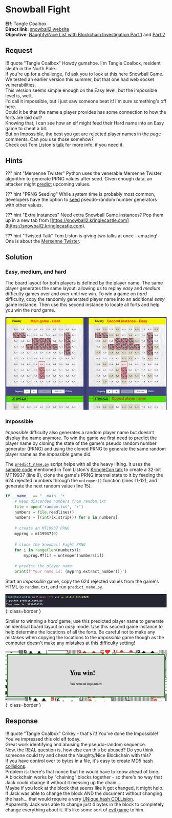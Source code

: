 # Snowball Fight

**Elf**: Tangle Coalbox<br/>
**Direct link**: [snowball2 website](https://snowball2.kringlecastle.com/?challenge=snowball&id=e38447c5-a482-4139-a929-fd9fad04083e)<br/>
**Objective**: [Naughty/Nice List with Blockchain Investigation Part 1](../objectives/o11a.md) and [Part 2](../objectives/o11b.md)


## Request

!!! quote "Tangle Coalbox"
    Howdy gumshoe. I'm Tangle Coalbox, resident sleuth in the North Pole.<br/>
    If you're up for a challenge, I'd ask you to look at this here Snowball Game.<br/>
    We tested an earlier version this summer, but that one had web socket vulnerabilities.<br/>
    This version seems simple enough on the Easy level, but the Impossible level is, well...<br/>
    I'd call it impossible, but I just saw someone beat it! I'm sure something's off here.<br/>
    Could it be that the name a player provides has some connection to how the forts are laid out?<br/>
    Knowing that, I can see how an elf might feed their Hard name into an Easy game to cheat a bit.<br/>
    But on Impossible, the best you get are rejected player names in the page comments. Can you use those somehow?<br/>
    Check out Tom Liston's [talk](https://www.youtube.com/watch?v=Jo5Nlbqd-Vg) for more info, if you need it.


## Hints

??? hint "Mersenne Twister"
    Python uses the venerable Mersenne Twister algorithm to generate PRNG values after seed. Given enough data, an attacker might [predict](https://github.com/kmyk/mersenne-twister-predictor/blob/master/readme.md) upcoming values.

??? hint "PRNG Seeding"
    While system time is probably most common, developers have the option to [seed](https://docs.python.org/3/library/random.html) pseudo-random number generators with other values.

??? hint "Extra Instances"
    Need extra Snowball Game instances? Pop them up in a new tab from [https://snowball2.kringlecastle.com](https://snowball2.kringlecastle.com).

??? hint "Twisted Talk"
    Tom Liston is giving two talks at once - amazing! One is about the [Mersenne Twister](https://www.youtube.com/watch?v=Jo5Nlbqd-Vg).


## Solution

### Easy, medium, and hard

The board layout for both players is defined by the player name. The same player generates the same layout, allowing us to replay *easy* and *medium* difficulty games over and over until we win. To win a game on *hard* difficulty, copy the randomly generated player name into an additional *easy* game instance. Then use this second instance to locate all forts and help you win the *hard* game.

![Winning a hard game](../img/hints/h11a/hard_game.png)

### Impossible

*Impossible* difficulty also generates a random player name but doesn't display the name anymore. To win the game we first need to predict the player name by cloning the state of the game's pseudo random number generator (PRNG) and using the cloned PRNG to generate the same random player name as the *impossible* game did.

The [`predict_name.py`](../tools/hints/h11a/predict_name.py) script helps with all the heavy lifting. It uses the [sample code](https://github.com/tliston/mt19937) mentioned in Tom Liston's [KringleCon talk](https://www.youtube.com/watch?v=Jo5Nlbqd-Vg) to create a 32-bit MT19937 (line 8), clone the game's PRNG internal state to it by feeding the 624 rejected numbers through the `untemper()` function (lines 11-12), and generate the next random value (line 15). 

```python linenums="1" hl_lines="8 11-12 15"
if __name__ == "__main__":
    # Read discarded numbers from random.txt
    file = open('random.txt', 'r') 
    numbers = file.readlines() 
    numbers = [(int)(x.strip()) for x in numbers]

    # create an MT19937 PRNG
    myprng = mt19937(0)

    # clone the Snowball Fight PRNG
    for i in range(len(numbers)):
        myprng.MT[i] = untemper(numbers[i])

    # predict the player name
    print(f'Your name is: {myprng.extract_number()}')
```

Start an *impossible* game, copy the 624 rejected values from the game's HTML to `random.txt`, and run `predict_name.py`.  

![Player name predicted](../img/hints/h11a/predicted.png){: class=border }

Similar to winning a *hard* game, use this predicted player name to generate an identical board layout on *easy* mode. Use this second game instance to help determine the locations of all the forts. Be careful not to make any mistakes when copying the locations to the *impossible* game though as the computer doesn't make any mistakes at this difficulty setting!

![Impossible game won](../img/hints/h11a/completed.png){: class=border }


## Response

!!! quote "Tangle Coalbox"
    Crikey - that's it! You've done the Impossible! You've impressed this old elf today.<br/>
    Great work identifying and abusing the pseudo-random sequence.<br/>
    Now, the REAL question is, how else can this be abused? Do you think someone could try and cheat the Naughty/Nice Blockchain with this?<br/>
    If you have control over to bytes in a file, it's easy to create MD5 [hash collisions](https://github.com/corkami/collisions).<br/>
    Problem is: there's that nonce that he would have to know ahead of time.<br/>
    A blockchain works by "chaining" blocks together - so there's no way that Jack could change it without it messing up the chain...<br/>
    Maybe if you look at the block that seems like it got changed, it might help.<br/>
    If Jack was able to change the block AND the document without changing the hash... that would require a very [UNIque hash COLLision](https://github.com/cr-marcstevens/hashclash).<br/>
    Apparently Jack was able to change just 4 bytes in the block to completely change everything about it. It's like some sort of [evil game](https://speakerdeck.com/ange/colltris) to him.
